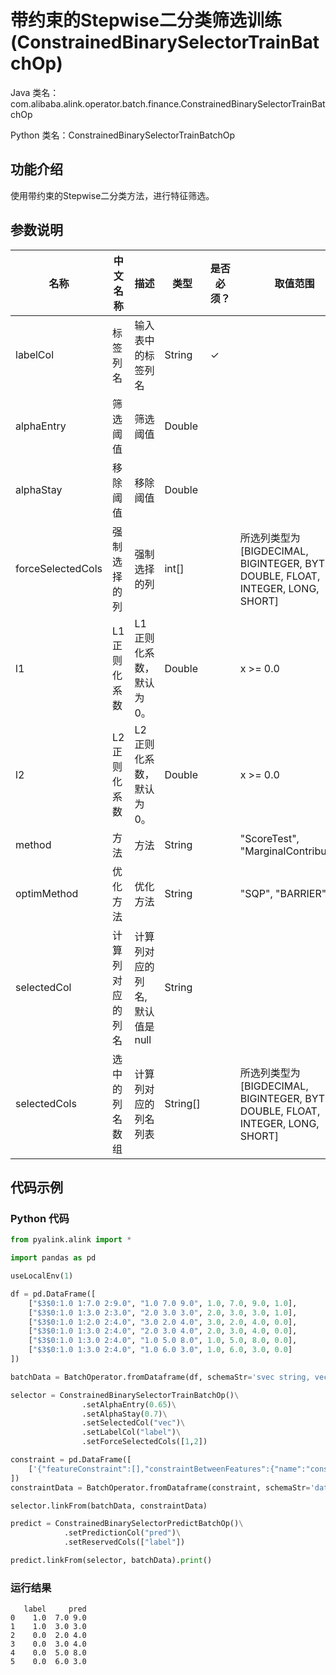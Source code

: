 # 带约束的Stepwise二分类筛选训练 (ConstrainedBinarySelectorTrainBatchOp)
Java 类名：com.alibaba.alink.operator.batch.finance.ConstrainedBinarySelectorTrainBatchOp

Python 类名：ConstrainedBinarySelectorTrainBatchOp


## 功能介绍

使用带约束的Stepwise二分类方法，进行特征筛选。

## 参数说明

| 名称 | 中文名称 | 描述 | 类型 | 是否必须？ | 取值范围 | 默认值 |
| --- | --- | --- | --- | --- | --- | --- |
| labelCol | 标签列名 | 输入表中的标签列名 | String | ✓ |  |  |
| alphaEntry | 筛选阈值 | 筛选阈值 | Double |  |  | 0.05 |
| alphaStay | 移除阈值 | 移除阈值 | Double |  |  | 0.05 |
| forceSelectedCols | 强制选择的列 | 强制选择的列 | int[] |  | 所选列类型为 [BIGDECIMAL, BIGINTEGER, BYTE, DOUBLE, FLOAT, INTEGER, LONG, SHORT] |  |
| l1 | L1 正则化系数 | L1 正则化系数，默认为0。 | Double |  | x >= 0.0 | 0.0 |
| l2 | L2 正则化系数 | L2 正则化系数，默认为0。 | Double |  | x >= 0.0 | 0.0 |
| method | 方法 | 方法 | String |  | "ScoreTest", "MarginalContribution" | "ScoreTest" |
| optimMethod | 优化方法 | 优化方法 | String |  | "SQP", "BARRIER" | "SQP" |
| selectedCol | 计算列对应的列名 | 计算列对应的列名, 默认值是null | String |  |  | null |
| selectedCols | 选中的列名数组 | 计算列对应的列名列表 | String[] |  | 所选列类型为 [BIGDECIMAL, BIGINTEGER, BYTE, DOUBLE, FLOAT, INTEGER, LONG, SHORT] | null |




## 代码示例
### Python 代码
```python
from pyalink.alink import *

import pandas as pd

useLocalEnv(1)

df = pd.DataFrame([
    ["$3$0:1.0 1:7.0 2:9.0", "1.0 7.0 9.0", 1.0, 7.0, 9.0, 1.0],
    ["$3$0:1.0 1:3.0 2:3.0", "2.0 3.0 3.0", 2.0, 3.0, 3.0, 1.0],
    ["$3$0:1.0 1:2.0 2:4.0", "3.0 2.0 4.0", 3.0, 2.0, 4.0, 0.0],
    ["$3$0:1.0 1:3.0 2:4.0", "2.0 3.0 4.0", 2.0, 3.0, 4.0, 0.0],
    ["$3$0:1.0 1:3.0 2:4.0", "1.0 5.0 8.0", 1.0, 5.0, 8.0, 0.0],
    ["$3$0:1.0 1:3.0 2:4.0", "1.0 6.0 3.0", 1.0, 6.0, 3.0, 0.0]
])

batchData = BatchOperator.fromDataframe(df, schemaStr='svec string, vec string, f0 double, f1 double, f2 double, label double')

selector = ConstrainedBinarySelectorTrainBatchOp()\
                .setAlphaEntry(0.65)\
                .setAlphaStay(0.7)\
                .setSelectedCol("vec")\
                .setLabelCol("label")\
                .setForceSelectedCols([1,2])

constraint = pd.DataFrame([
    ['{"featureConstraint":[],"constraintBetweenFeatures":{"name":"constraintBetweenFeatures","UP":[],"LO":[],"=":[[1,1.814],[2,0.4]],"%":[],"<":[],">":[[1,3]]},"countZero":null,"elseNullSave":null}']
])
constraintData = BatchOperator.fromDataframe(constraint, schemaStr='data string')

selector.linkFrom(batchData, constraintData)

predict = ConstrainedBinarySelectorPredictBatchOp()\
            .setPredictionCol("pred")\
            .setReservedCols(["label"])

predict.linkFrom(selector, batchData).print()
```

### 运行结果

```
   label     pred
0    1.0  7.0 9.0
1    1.0  3.0 3.0
2    0.0  2.0 4.0
3    0.0  3.0 4.0
4    0.0  5.0 8.0
5    0.0  6.0 3.0
```




